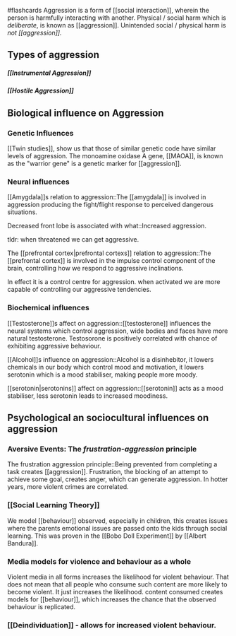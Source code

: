 #flashcards 
Aggression is a form of [[social interaction]], wherein the person is harmfully interacting with another. Physical / social harm which is *deliberate*, is known as [[aggression]]. Unintended social / physical harm is *not [[aggression]].*
## Types of aggression
##### [[Instrumental Aggression]]
##### [[Hostile Aggression]]

## Biological influence on Aggression
### Genetic Influences
[[Twin studies]], show us that those of similar genetic code have similar levels of aggression. The monoamine oxidase A gene, [[MAOA]], is known as the "warrior gene" is a genetic marker for [[aggression]].
### Neural influences
[[Amygdala]]s relation to aggression::The [[amygdala]] is involved in aggression producing the fight/flight response to perceived dangerous situations.
<!--SR:!2023-11-17,10,250-->

Decreased front lobe is associated with what::Increased aggression.
<!--SR:!2023-11-11,4,270-->

tldr: when threatened we can get aggressive. 

The [[prefrontal cortex|prefrontal cortexs]] relation to aggression::The [[prefrontal cortex]] is involved in the impulse control component of the brain, controlling how we respond to aggressive inclinations.
<!--SR:!2023-11-13,6,250-->

In effect it is a control centre for aggression. when activated we are more capable of controlling our aggressive tendencies.
### Biochemical influences
[[Testosterone]]s affect on aggression::[[testosterone]] influences the neural systems which control aggression, wide bodies and faces have more natural testosterone. Testosorone is positively correlated with chance of exhibiting aggressive behaviour.
<!--SR:!2023-11-16,9,250-->
[[Alcohol]]s influence on aggression::Alcohol is a disinhebitor, it lowers chemicals in our body which control mood and motivation, it lowers serotonin which is a mood stabiliser, making people more moody.
<!--SR:!2023-11-13,6,250-->
[[serotonin|serotonins]] affect on aggression::[[serotonin]] acts as a mood stabiliser, less serotonin leads to increased moodiness.
<!--SR:!2023-11-08,4,270-->
## Psychological an sociocultural influences on aggression
### Aversive Events: The *frustration-aggression* principle
The frustration aggression principle::Being prevented from completing a task creates [[aggression]]. Frustration, the blocking of an attempt to achieve some goal, creates anger, which can generate aggression. In hotter years, more violent crimes are correlated.
<!--SR:!2023-11-11,4,230-->
### [[Social Learning Theory]]
We model [[behaviour]] observed, especially in children, this creates issues where the parents emotional issues are passed onto the kids through social learning. This was proven in the [[Bobo Doll Experiment]] by [[Albert Bandura]].
### Media models for violence and behaviour as a whole
Violent media in all forms increases the likelihood for violent behaviour. That does not mean that all people who consume such content are more likely to become violent. It just increases the likelihood. content consumed creates models for [[behaviour]], which increases the chance that the observed behaviour is replicated. 

### [[Deindividuation]] - allows for increased violent behaviour.